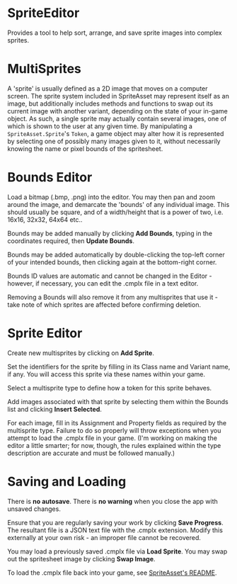 # SpriteEditor
Provides a tool to help sort, arrange, and save sprite images into complex sprites.

# MultiSprites
A 'sprite' is usually defined as a 2D image that moves on a computer screen. The sprite system included in SpriteAsset may represent itself as an image, but additionally includes methods and functions to swap out its current image with another variant, depending on the state of your in-game object. As such, a single sprite may actually contain several images, one of which is shown to the user at any given time. By manipulating a `SpriteAsset.Sprite`'s `Token`, a game object may alter how it is represented by selecting one of possibly many images given to it, without necessarily knowing the name or pixel bounds of the spritesheet.

# Bounds Editor
Load a bitmap (.bmp, .png) into the editor. You may then pan and zoom around the image, and demarcate the 'bounds' of any individual image. This should usually be square, and of a width/height that is a power of two, i.e. 16x16, 32x32, 64x64 etc..

Bounds may be added manually by clicking **Add Bounds**, typing in the coordinates required, then **Update Bounds**.

Bounds may be added automatically by double-clicking the top-left corner of your intended bounds, then clicking again at the bottom-right corner. 

Bounds ID values are automatic and cannot be changed in the Editor - however, if necessary, you can edit the .cmplx file in a text editor.

Removing a Bounds will also remove it from any multisprites that use it - take note of which sprites are affected before confirming deletion.

# Sprite Editor
Create new multisprites by clicking on **Add Sprite**.

Set the identifiers for the sprite by filling in its Class name and Variant name, if any. You will access this sprite via these names within your game.

Select a multisprite type to define how a token for this sprite behaves.

Add images associated with that sprite by selecting them within the Bounds list and clicking **Insert Selected**.

For each image, fill in its Assignment and Property fields as required by the multisprite type. Failure to do so properly will throw exceptions when you attempt to load the .cmplx file in your game. (I'm working on making the editor a little smarter; for now, though, the rules explained within the type description are accurate and must be followed manually.)

# Saving and Loading
There is **no autosave**. There is **no warning** when you close the app with unsaved changes.

Ensure that you are regularly saving your work by clicking **Save Progress**. The resultant file is a JSON text file with the .cmplx extension. Modify this externally at your own risk - an improper file cannot be recovered.

You may load a previously saved .cmplx file via **Load Sprite**. You may swap out the spritesheet image by clicking **Swap Image**.

To load the .cmplx file back into your game, see [SpriteAsset's README](/SpriteAsset/README.md).
